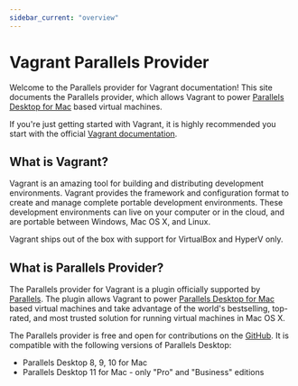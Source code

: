 ```yaml
---
sidebar_current: "overview"
---
```


# Vagrant Parallels Provider

Welcome to the Parallels provider for Vagrant documentation! This site documents
the Parallels provider, which allows Vagrant to power
[Parallels Desktop for Mac](http://www.parallels.com/products/desktop/) based
virtual machines.

If you're just getting started with Vagrant, it is highly recommended you start
with the official [Vagrant documentation](http://docs.vagrantup.com/v2/).


## What is Vagrant?

Vagrant is an amazing tool for building and distributing development environments.
Vagrant provides the framework and configuration format to create and manage complete portable development environments.
These development environments can live on your computer or in the cloud, and are portable between Windows, Mac OS X, and Linux.

Vagrant ships out of the box with support for VirtualBox and HyperV only.

## What is Parallels Provider?

The Parallels provider for Vagrant is a plugin officially supported by
[Parallels](http://www.parallels.com/). The plugin allows Vagrant to power
[Parallels Desktop for Mac](http://www.parallels.com/products/desktop/) based
virtual machines and take advantage of the world's bestselling, top-rated, and
most trusted solution for running virtual machines in Mac OS X.

The Parallels provider is free and open for contributions on the [GitHub](https://github.com/Parallels/vagrant-parallels).
It is compatible with the following versions of Parallels Desktop:

* Parallels Desktop 8, 9, 10 for Mac
* Parallels Desktop 11 for Mac - only "Pro" and "Business" editions
